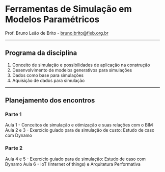 # Ferramentas de Simulação em Modelos Paramétricos


Prof. Bruno Leão de Brito - bruno.brito@fieb.org.br

_______

## Programa da disciplina

1. Conceito de simulação e possibilidades de aplicação na construção
2. Desenvolvimento de modelos generativos para simulações
3. Dados como base para simulações
4. Aquisição de dados para simulação


_______

## Planejamento dos encontros

### Parte 1
Aula 1 - Conceitos de simulação e otimização e suas relações com o BIM
Aula 2 e 3 - Exercício guiado para de simulação de custo: Estudo de caso com Dynamo

### Parte 2
Aula 4 e 5 - Exercício guiado para de simulação: Estudo de caso com Dynamo
Aula 6 - IoT (Internet of things) e Arquitetura Performativa
